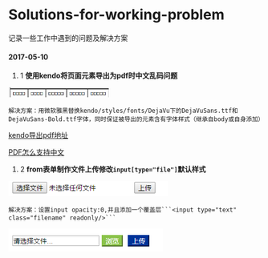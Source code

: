 # Solutions-for-working-problem
记录一些工作中遇到的问题及解决方案

#### 2017-05-10
1. 1 **使用kendo将页面元素导出为pdf时中文乱码问题**

![中文乱码](src/kendo_pdf/src/images/error1.png)

    解决方案：用微软雅黑替换kendo/styles/fonts/DejaVu下的DejaVuSans.ttf和DejaVuSans-Bold.ttf字体，同时保证被导出的元素含有字体样式（继承自body或自身添加）

[kendo导出pdf地址](http://docs.telerik.com/kendo-ui/framework/drawing/drawing-dom#configuration-Custom)

[PDF怎么支持中文](http://blog.csdn.net/miyawang21/article/details/59482889)

1. 2 **from表单制作文件上传修改```input[type="file"]```默认样式**

![](src/file_upload/src/image/origin.png)

    解决方案：设置input opacity:0,并且添加一个覆盖层```<input type="text" class="filename" readonly/>```

![](src/file_upload/src/image/fileUpload.png)